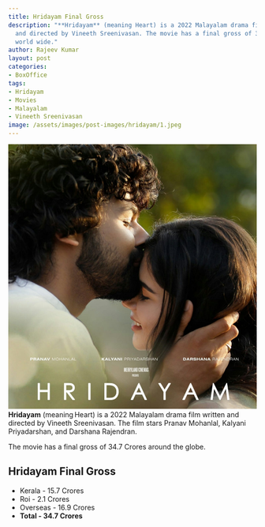 ```yaml
---
title: Hridayam Final Gross
description: "**Hridayam** (meaning Heart) is a 2022 Malayalam drama film written
  and directed by Vineeth Sreenivasan. The movie has a final gross of 34.7 Crores
  world wide."
author: Rajeev Kumar
layout: post
categories:
- BoxOffice
tags:
- Hridayam
- Movies
- Malayalam
- Vineeth Sreenivasan
image: /assets/images/post-images/hridayam/1.jpeg
---
```

![Hridayam featured image](/assets/images/post-images/hridayam/1.jpeg)
**Hridayam** (meaning Heart) is a 2022 Malayalam drama film written and directed by Vineeth Sreenivasan. The film stars Pranav Mohanlal, Kalyani Priyadarshan, and Darshana Rajendran. 

The movie has a final gross of 34.7 Crores around the globe.

## Hridayam Final Gross
- Kerala - 15.7 Crores
- Roi - 2.1 Crores
- Overseas - 16.9 Crores
- **Total - 34.7 Crores**
